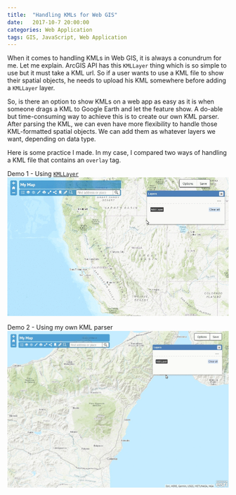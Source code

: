 ```yaml
---
title:  "Handling KMLs for Web GIS"
date:   2017-10-7 20:00:00
categories: Web Application
tags: GIS, JavaScript, Web Application
---
```


When it comes to handling KMLs in Web GIS, it is always a conundrum for me. Let
me explain. ArcGIS API has this `KMLLayer` thing which is so simple to use but it
must take a KML url. So if a user wants to use a KML file to show their spatial
objects, he needs to upload his KML somewhere before adding a `KMLLayer` layer.

So, is there an option to show KMLs on a web app as easy as it is when someone
drags a KML to Google Earth and let the feature show. A do-able but time-consuming
way to achieve this is to create our own KML parser. After parsing the KML, we can
even have more flexibility to handle those KML-formatted spatial objects.
We can add them as whatever layers we want, depending on data type.

Here is some practice I made. In my case, I compared two ways of handling a KML
file that contains an `overlay` tag.   

Demo 1 - Using [`KMLLayer`](https://developers.arcgis.com/javascript/3/jsapi/kmllayer-amd.html)
![](/images/demo/kml-by-url.gif)


Demo 2 - Using my own KML parser
![](/images/demo/kml-google.gif)
